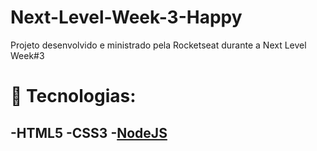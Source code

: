 # Next-Level-Week-3-Happy
Projeto desenvolvido e ministrado pela Rocketseat durante a Next Level Week#3

# 🚀 Tecnologias:
-HTML5
-CSS3
-<a href="https://nodejs.org/en/">NodeJS</a>
-
